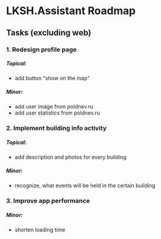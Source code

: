 # LKSH.Assistant Roadmap
## Tasks (excluding web)
### 1. Redesign profile page
##### Topical:
- add button "show on the map"
##### Minor:
- add user image from poldnev.ru
- add user statistics from poldnev.ru
### 2. Implement building info activity
##### Topical:
- add description and photos for every building
##### Minor:
- recognize, what events will be held in the certain building
### 3. Improve app performance
##### Minor:
- shorten loading time